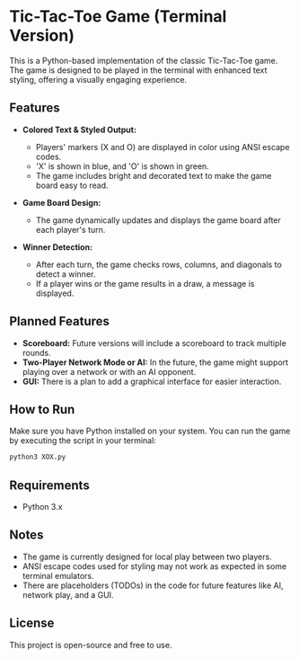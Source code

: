 
# Tic-Tac-Toe Game (Terminal Version)

This is a Python-based implementation of the classic Tic-Tac-Toe game. The game is designed to be played in the terminal with enhanced text styling, offering a visually engaging experience. 

## Features

- **Colored Text & Styled Output:**
  - Players' markers (X and O) are displayed in color using ANSI escape codes.
  - 'X' is shown in blue, and 'O' is shown in green.
  - The game includes bright and decorated text to make the game board easy to read.
  
- **Game Board Design:**
  - The game dynamically updates and displays the game board after each player's turn.
  
- **Winner Detection:**
  - After each turn, the game checks rows, columns, and diagonals to detect a winner.
  - If a player wins or the game results in a draw, a message is displayed.

## Planned Features

- **Scoreboard:** Future versions will include a scoreboard to track multiple rounds.
- **Two-Player Network Mode or AI:** In the future, the game might support playing over a network or with an AI opponent.
- **GUI:** There is a plan to add a graphical interface for easier interaction.

## How to Run

Make sure you have Python installed on your system. You can run the game by executing the script in your terminal:
```bash
python3 XOX.py
```

## Requirements

- Python 3.x

## Notes

- The game is currently designed for local play between two players.
- ANSI escape codes used for styling may not work as expected in some terminal emulators.
- There are placeholders (TODOs) in the code for future features like AI, network play, and a GUI.
  
## License

This project is open-source and free to use.
